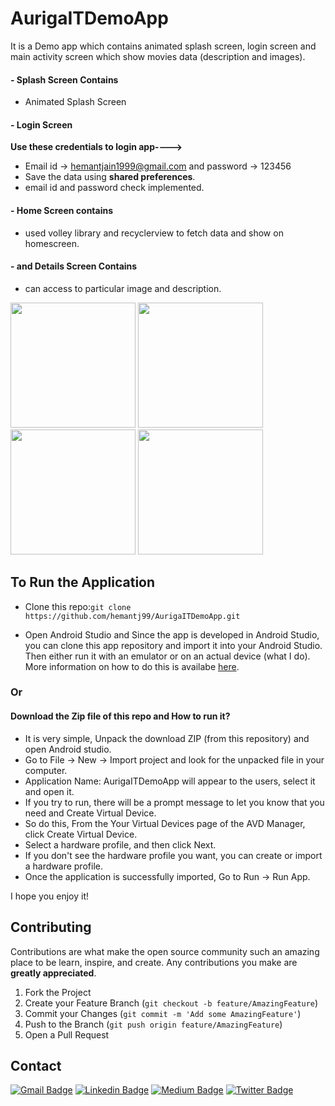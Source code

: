 # AurigaITDemoApp

It is a Demo app which contains animated splash screen, login screen and main activity screen which show movies data (description and images).

#### - Splash Screen Contains
- Animated Splash Screen

#### - Login Screen
**Use these credentials to login app---->**
- Email id -> hemantjain1999@gmail.com and password -> 123456
- Save the data using **shared preferences**.
- email id and password check implemented.

#### - Home Screen contains
- used volley library and recyclerview to fetch data and show on homescreen.

#### - and Details Screen Contains
- can access to particular image and description.


<p float="left">
  <img src="https://github.com/hemantj99/AurigaITDemoApp/blob/main/Screenshot_20220218-183845__01.jpg" width="200">
  <img src="https://github.com/hemantj99/AurigaITDemoApp/blob/main/Screenshot_20220218-183903__01.jpg" width="200">
  <img src="https://github.com/hemantj99/AurigaITDemoApp/blob/main/Screenshot_20220218-183915__01.jpg" width="200">
  <img src="https://github.com/hemantj99/AurigaITDemoApp/blob/main/Screenshot_20220218-183918__01.jpg" width="200">
</p>


## To Run the Application

- Clone this repo:`git clone https://github.com/hemantj99/AurigaITDemoApp.git`

- Open Android Studio and Since the app is developed in Android Studio, you can clone this app repository and import it into your Android Studio. Then either run it with an emulator or on an actual device (what I do). More information on how to do this is availabe [here](https://developer.android.com/studio/run).

### Or

#### Download the Zip file of this repo and How to run it? 

- It is very simple, Unpack the download ZIP (from this repository) and open Android studio.
- Go to File -> New -> Import project and look for the unpacked file in your computer.
- Application Name: AurigaITDemoApp will appear to the users, select it and open it.
- If you try to run, there will be a prompt message to let you know that you need and Create Virtual Device.
- So do this, From the Your Virtual Devices page of the AVD Manager, click Create Virtual Device.
- Select a hardware profile, and then click Next.
- If you don't see the hardware profile you want, you can create or import a hardware profile. 
- Once the application is successfully imported, Go to Run -> Run App.


I hope you enjoy it!


<!-- CONTRIBUTING -->
## Contributing

Contributions are what make the open source community such an amazing place to be learn, inspire, and create. Any contributions you make are **greatly appreciated**.

1. Fork the Project
2. Create your Feature Branch (`git checkout -b feature/AmazingFeature`)
3. Commit your Changes (`git commit -m 'Add some AmazingFeature'`)
4. Push to the Branch (`git push origin feature/AmazingFeature`)
5. Open a Pull Request


<!-- CONTACT -->
## Contact
[![Gmail Badge](https://img.shields.io/badge/hemantjain1999@gmail.com-30302f?style=flat&logo=Gmail&logoColor=white)](mailto:hemantjain1999@gmail.com)
[![Linkedin Badge](https://img.shields.io/badge/hemantjain99-30302f?style=flat&logo=linkedin)](https://linkedin.com/in/hemantjain99/)
[![Medium Badge](https://img.shields.io/badge/hemantjain1999-30302f?style=flat&logo=medium)](https://medium.com/@hemantjain1999)
[![Twitter Badge](https://img.shields.io/badge/hemantjain1999-30302f?style=flat&logo=twitter&logoColor=white)](https://twitter.com/hemantjain1999)
